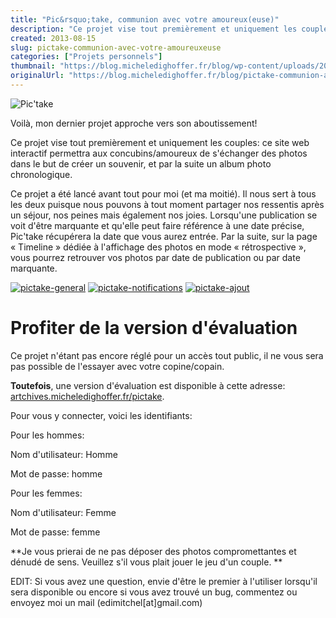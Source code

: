 ```yaml
---
title: "Pic&rsquo;take, communion avec votre amoureux(euse)"
description: "Ce projet vise tout premièrement et uniquement les couples: ce site web interactif permettra aux concubins/amoureux de s'échanger des photos dans le but de crée..."
created: 2013-08-15
slug: pictake-communion-avec-votre-amoureuxeuse
categories: ["Projets personnels"]
thumbnail: "https://blog.micheledighoffer.fr/blog/wp-content/uploads/2013/08/tb_pictake-800x288.png"
originalUrl: "https://blog.micheledighoffer.fr/blog/pictake-communion-avec-votre-amoureuxeuse/"
---
```


![Pic'take](https://micheledighoffer.fr/blog/wp-content/uploads/2013/08/logo.png)

Voilà, mon dernier projet approche vers son aboutissement!

Ce projet vise tout premièrement et uniquement les couples: ce site web interactif permettra aux concubins/amoureux de s'échanger des photos dans le but de créer un souvenir, et par la suite un album photo chronologique.

Ce projet a été lancé avant tout pour moi (et ma moitié). Il nous sert à tous les deux puisque nous pouvons à tout moment partager nos ressentis après un séjour, nos peines mais également nos joies. Lorsqu'une publication se voit d'être marquante et qu'elle peut faire référence à une date précise, Pic'take récupérera la date que vous aurez entrée. Par la suite, sur la page « Timeline » dédiée à l'affichage des photos en mode « rétrospective », vous pourrez retrouver vos photos par date de publication ou par date marquante.

[![pictake-general](https://micheledighoffer.fr/blog/wp-content/uploads/2013/08/pictake-general-300x164.jpg)](https://micheledighoffer.fr/blog/wp-content/uploads/2013/08/pictake-general.jpg) [![pictake-notifications](https://micheledighoffer.fr/blog/wp-content/uploads/2013/08/pictake-notifications-300x179.jpg)](https://micheledighoffer.fr/blog/wp-content/uploads/2013/08/pictake-notifications.jpg) [![pictake-ajout](https://micheledighoffer.fr/blog/wp-content/uploads/2013/08/pictake-ajout-300x149.jpg)](https://micheledighoffer.fr/blog/wp-content/uploads/2013/08/pictake-ajout.jpg)

# Profiter de la version d'évaluation

Ce projet n'étant pas encore réglé pour un accès tout public, il ne vous sera pas possible de l'essayer avec votre copine/copain.

**Toutefois**, une version d'évaluation est disponible à cette adresse: [artchives.micheledighoffer.fr/pictake](http://artchives.micheledighoffer.fr/pictake).

Pour vous y connecter, voici les identifiants:

Pour les hommes:

Nom d'utilisateur: Homme

Mot de passe: homme

Pour les femmes:

Nom d'utilisateur: Femme

Mot de passe: femme

**Je vous prierai de ne pas déposer des photos compromettantes et dénudé de sens. Veuillez s'il vous plait jouer le jeu d'un couple. **

EDIT: Si vous avez une question, envie d'être le premier à l'utiliser lorsqu'il sera disponible ou encore si vous avez trouvé un bug, commentez ou envoyez moi un mail (edimitchel[at]gmail.com)